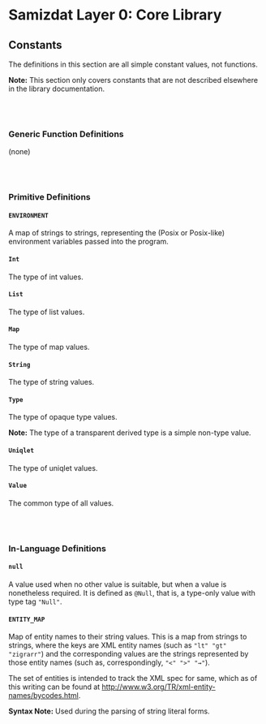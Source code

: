 Samizdat Layer 0: Core Library
==============================

Constants
---------

The definitions in this section are all simple constant values, not
functions.

**Note:** This section only covers constants that are not described
elsewhere in the library documentation.

<br><br>
### Generic Function Definitions

(none)


<br><br>
### Primitive Definitions

#### `ENVIRONMENT`

A map of strings to strings, representing the (Posix or Posix-like)
environment variables passed into the program.

#### `Int`

The type of int values.

#### `List`

The type of list values.

#### `Map`

The type of map values.

#### `String`

The type of string values.

#### `Type`

The type of opaque type values.

**Note:** The type of a transparent derived type is a simple non-type
value.

#### `Uniqlet`

The type of uniqlet values.

#### `Value`

The common type of all values.


<br><br>
### In-Language Definitions

#### `null`

A value used when no other value is suitable, but when a value is
nonetheless required. It is defined as `@Null`, that is, a type-only
value with type tag `"Null"`.

#### `ENTITY_MAP`

Map of entity names to their string values. This is a map from strings to
strings, where the keys are XML entity names (such as `"lt" "gt" "zigrarr"`)
and the corresponding values are the strings represented by those entity
names (such as, correspondingly, `"<" ">" "⇝"`).

The set of entities is intended to track the XML spec for same, which
as of this writing can be found at
<http://www.w3.org/TR/xml-entity-names/bycodes.html>.

**Syntax Note:** Used during the parsing of string literal forms.
